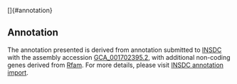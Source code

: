 []{#annotation}

Annotation
----------

The annotation presented is derived from annotation submitted to
[INSDC](http://www.insdc.org) with the assembly accession
[GCA\_001702395.2](http://www.ebi.ac.uk/ena/data/view/GCA_001702395.2),
with additional non-coding genes derived from
[Rfam](http://rfam.xfam.org/). For more details, please visit [INSDC
annotation
import](http://ensemblgenomes.org/info/data/insdc_annotation).

